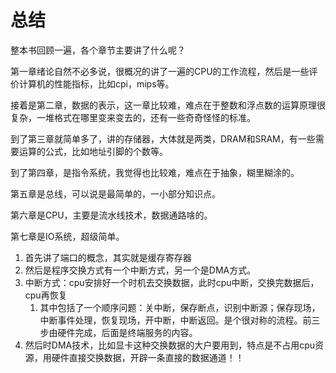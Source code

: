 # 总结

整本书回顾一遍，各个章节主要讲了什么呢？

第一章绪论自然不必多说，很概况的讲了一遍的CPU的工作流程，然后是一些评价计算机的性能指标，比如cpi，mips等。

接着是第二章，数据的表示，这一章比较难，难点在于整数和浮点数的运算原理很复杂，一堆格式在哪里变来变去的，还有一些奇奇怪怪的标准。

到了第三章就简单多了，讲的存储器，大体就是两类，DRAM和SRAM，有一些需要运算的公式，比如地址引脚的个数等。

到了第四章，是指令系统，我觉得也比较难，难点在于抽象，糊里糊涂的。

第五章是总线，可以说是最简单的，一小部分知识点。

第六章是CPU，主要是流水线技术，数据通路啥的。



第七章是IO系统，超级简单。

1. 首先讲了端口的概念，其实就是缓存寄存器
2. 然后是程序交换方式有一个中断方式，另一个是DMA方式。
3. 中断方式：cpu安排好一个时机去交换数据，此时cpu中断，交换完数据后，cpu再恢复
   1. 其中包括了一个顺序问题：关中断，保存断点，识别中断源；保存现场，中断事件处理，恢复现场，开中断，中断返回。是个很对称的流程。前三步由硬件完成，后面是终端服务的内容。
4. 然后时DMA技术，比如显卡这种交换数据的大户要用到，特点是不占用cpu资源，用硬件直接交换数据，开辟一条直接的数据通道！！